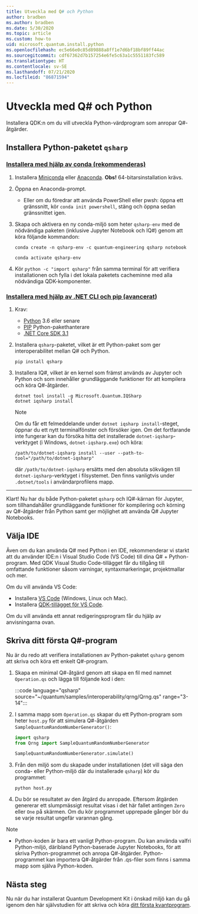 ```yaml
---
title: Utveckla med Q# och Python
author: bradben
ms.author: bradben
ms.date: 5/30/2020
ms.topic: article
ms.custom: how-to
uid: microsoft.quantum.install.python
ms.openlocfilehash: ec5e66e0c85d89888a8ff1e7d6bf18bf89ff44ac
ms.sourcegitcommit: cdf67362d7b157254e6fe5c63a1c5551183fc589
ms.translationtype: HT
ms.contentlocale: sv-SE
ms.lasthandoff: 07/21/2020
ms.locfileid: "86871594"
---
```

# <a name="develop-with-q-and-python"></a>Utveckla med Q# och Python

Installera QDK:n om du vill utveckla Python-värdprogram som anropar Q#-åtgärder.

## <a name="install-the-qsharp-python-package"></a>Installera Python-paketet `qsharp`

### <a name="install-using-conda-recommended"></a>[Installera med hjälp av conda (rekommenderas)](#tab/tabid-conda)

1. Installera [Miniconda](https://docs.conda.io/en/latest/miniconda.html) eller [Anaconda](https://www.anaconda.com/products/individual#Downloads). **Obs!** 64-bitarsinstallation krävs.

1. Öppna en Anaconda-prompt.

   - Eller om du föredrar att använda PowerShell eller pwsh: öppna ett gränssnitt, kör `conda init powershell`, stäng och öppna sedan gränssnittet igen.

1. Skapa och aktivera en ny conda-miljö som heter `qsharp-env` med de nödvändiga paketen (inklusive Jupyter Notebook och IQ#) genom att köra följande kommandon:

    ```
    conda create -n qsharp-env -c quantum-engineering qsharp notebook

    conda activate qsharp-env
    ```

1. Kör `python -c "import qsharp"` från samma terminal för att verifiera installationen och fylla i det lokala paketets cacheminne med alla nödvändiga QDK-komponenter.

### <a name="install-using-net-cli-and-pip-advanced"></a>[Installera med hjälp av .NET CLI och pip (avancerat)](#tab/tabid-dotnetcli)

1. Krav:

    - [Python](https://www.python.org/downloads/) 3.6 eller senare
    - [PIP](https://pip.pypa.io/en/stable/installing) Python-pakethanterare
    - [.NET Core SDK 3.1](https://dotnet.microsoft.com/download/dotnet-core/3.1)


1. Installera `qsharp`-paketet, vilket är ett Python-paket som ger interoperabilitet mellan Q# och Python.

    ```
    pip install qsharp
    ```

1. Installera IQ#, vilket är en kernel som främst används av Jupyter och Python och som innehåller grundläggande funktioner för att kompilera och köra Q#-åtgärder.

    ```dotnetcli
    dotnet tool install -g Microsoft.Quantum.IQSharp
    dotnet iqsharp install
    ```

    > [!NOTE]
    > Om du får ett felmeddelande under `dotnet iqsharp install`-steget, öppnar du ett nytt terminalfönster och försöker igen.
    > Om det fortfarande inte fungerar kan du försöka hitta det installerade `dotnet-iqsharp`-verktyget (i Windows, `dotnet-iqsharp.exe`) och köra:
    > ```
    > /path/to/dotnet-iqsharp install --user --path-to-tool="/path/to/dotnet-iqsharp"
    > ```
    > där `/path/to/dotnet-iqsharp` ersätts med den absoluta sökvägen till `dotnet-iqsharp`-verktyget i filsystemet.
    > Den finns vanligtvis under `.dotnet/tools` i användarprofilens mapp.
    
***

Klart! Nu har du både Python-paketet `qsharp` och IQ#-kärnan för Jupyter, som tillhandahåller grundläggande funktioner för kompilering och körning av Q#-åtgärder från Python samt ger möjlighet att använda Q# Jupyter Notebooks.

## <a name="choose-your-ide"></a>Välja IDE

Även om du kan använda Q# med Python i en IDE, rekommenderar vi starkt att du använder IDE:n i Visual Studio Code (VS Code) till dina Q# + Python-program. Med QDK Visual Studio Code-tillägget får du tillgång till omfattande funktioner såsom varningar, syntaxmarkeringar, projektmallar och mer.

Om du vill använda VS Code:

- Installera [VS Code](https://code.visualstudio.com/download) (Windows, Linux och Mac).
- Installera [QDK-tillägget för VS Code](https://marketplace.visualstudio.com/items?itemName=quantum.quantum-devkit-vscode).

Om du vill använda ett annat redigeringsprogram får du hjälp av anvisningarna ovan.

## <a name="write-your-first-q-program"></a>Skriva ditt första Q#-program

Nu är du redo att verifiera installationen av Python-paketet `qsharp` genom att skriva och köra ett enkelt Q#-program.

1. Skapa en minimal Q#-åtgärd genom att skapa en fil med namnet `Operation.qs` och lägga till följande kod i den:

    :::code language="qsharp" source="~/quantum/samples/interoperability/qrng/Qrng.qs" range="3-14":::

1. I samma mapp som `Operation.qs` skapar du ett Python-program som heter `host.py` för att simulera Q#-åtgärden `SampleQuantumRandomNumberGenerator()`:

    ```python
    import qsharp
    from Qrng import SampleQuantumRandomNumberGenerator

    SampleQuantumRandomNumberGenerator.simulate()
    ```

1. Från den miljö som du skapade under installationen (det vill säga den conda- eller Python-miljö där du installerade `qsharp`) kör du programmet:

    ```
    python host.py
    ```

1. Du bör se resultatet av den åtgärd du anropade. Eftersom åtgärden genererar ett slumpmässigt resultat visas i det här fallet antingen `Zero` eller `One` på skärmen. Om du kör programmet upprepade gånger bör du se varje resultat ungefär varannan gång.

> [!NOTE]
> * Python-koden är bara ett vanligt Python-program. Du kan använda valfri Python-miljö, däribland Python-baserade Jupyter Notebooks, för att skriva Python-programmet och anropa Q#-åtgärder. Python-programmet kan importera Q#-åtgärder från .qs-filer som finns i samma mapp som själva Python-koden.

## <a name="next-steps"></a>Nästa steg

Nu när du har installerat Quantum Development Kit i önskad miljö kan du gå igenom den här självstudien för att skriva och köra [ditt första kvantprogram](xref:microsoft.quantum.quickstarts.qrng).
